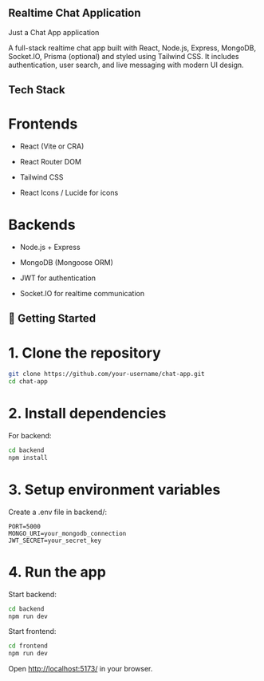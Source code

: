 ## Realtime Chat Application

Just a Chat App application

A full-stack realtime chat app built with React, Node.js, Express, MongoDB, Socket.IO, Prisma (optional) and styled using Tailwind CSS.
It includes authentication, user search, and live messaging with modern UI design.

## Tech Stack

# Frontends

- React (Vite or CRA)

- React Router DOM

- Tailwind CSS

- React Icons / Lucide for icons

# Backends

- Node.js + Express

- MongoDB (Mongoose ORM)

- JWT for authentication

- Socket.IO for realtime communication

## 🚀 Getting Started

# 1. Clone the repository

```bash
git clone https://github.com/your-username/chat-app.git
cd chat-app
```

# 2. Install dependencies

For backend:

```bash
cd backend
npm install
```

# 3. Setup environment variables

Create a .env file in backend/:

```env
PORT=5000
MONGO_URI=your_mongodb_connection
JWT_SECRET=your_secret_key
```

# 4. Run the app

Start backend:

```bash
cd backend
npm run dev
```

Start frontend:

```bash
cd frontend
npm run dev
```

Open [http://localhost:5173/](http://localhost:5173/) in your browser.
